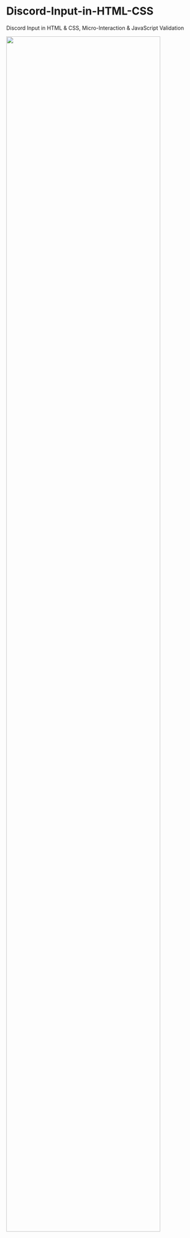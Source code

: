 # Discord-Input-in-HTML-CSS
Discord Input in HTML &amp; CSS, Micro-Interaction &amp; JavaScript Validation

<img src="https://user-images.githubusercontent.com/53792139/123539906-b5609900-d759-11eb-8a02-2246dbb807b1.gif" width="90%"></img> 
